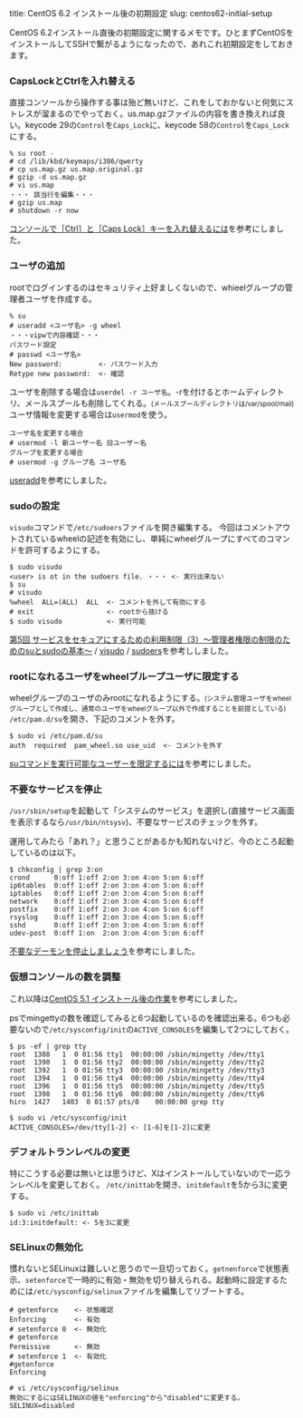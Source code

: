 title: CentOS 6.2 インストール後の初期設定
slug: centos62-initial-setup

CentOS 6.2インストール直後の初期設定に関するメモです。ひとまずCentOSをインストールしてSSHで繋がるようになったので、あれこれ初期設定をしておきます。

### CapsLockとCtrlを入れ替える
直接コンソールから操作する事は殆ど無いけど、これをしておかないと何気にストレスが溜まるのでやっておく。us.map.gzファイルの内容を書き換えれば良い。keycode 29の`Control`を`Caps_Lock`に、keycode 58の`Control`を`Caps_Lock`にする。

    % su root -
    # cd /lib/kbd/keymaps/i386/qwerty
    # cp us.map.gz us.map.original.gz
    # gzip -d us.map.gz
    # vi us.map
    ・・・ 該当行を編集・・・
    # gzip us.map
    # shutdown -r now

[コンソールで［Ctrl］と［Caps Lock］キーを入れ替えるには](http://www.atmarkit.co.jp/flinux/rensai/linuxtips/227conctlcaps.html)を参考にしました。

### ユーザの追加
rootでログインするのはセキュリティ上好ましくないので、whieelグループの管理者ユーザを作成する。

    % su
    # useradd <ユーザ名> -g wheel
    ・・・vipwで内容確認・・・
    パスワード設定
    # passwd <ユーザ名>
    New password:         <- パスワード入力
    Retype new password:  <- 確認

ユーザを削除する場合は`userdel -r ユーザ名`。-rを付けるとホームディレクトリ、メールスプールも削除してくれる。<small>(メールスプールディレクトリは/var/spool/mail)</small><br />
ユーザ情報を変更する場合は`usermod`を使う。

    ユーザ名を変更する場合
    # usermod -l 新ユーザー名 旧ユーザー名
    グループを変更する場合
    # usermod -g グループ名 ユーザ名

[useradd](http://linuxjm.sourceforge.jp/html/shadow/man8/useradd.8.html)を参考にしました。

### sudoの設定
`visudo`コマンドで`/etc/sudoers`ファイルを開き編集する。 今回はコメントアウトされているwheelの記述を有効にし、単純にwheelグループにすべてのコマンドを許可するようにする。

    $ sudo visudo
    <user> is ot in the sudoers file. ・・・ <- 実行出来ない
    $ su
    # visudo
    %wheel  ALL=(ALL)  ALL  <- コメントを外して有効にする
    # exit                  <- rootから抜ける
    $ sudo visudo           <- 実行可能

[第5回 サービスをセキュアにするための利用制限（3）～管理者権限の制限のためのsuとsudoの基本～](http://www.atmarkit.co.jp/fsecurity/rensai/unix_sec05/unix_sec01.html) / [visudo](http://linuxjm.sourceforge.jp/html/sudo/man8/visudo.8.html) / [sudoers](http://linuxjm.sourceforge.jp/html/sudo/man5/sudoers.5.html)を参考ししました。

### rootになれるユーザをwheelブループユーザに限定する
wheelグループのユーザのみrootになれるようにする。<small>(システム管理ユーザをwheelグループとして作成し、通常のユーザをwheelグループ以外で作成することを前提としている)</small><br />
`/etc/pam.d/su`を開き、下記のコメントを外す。

    $ sudo vi /etc/pam.d/su
    auth  required  pam_wheel.so use_uid  <- コメントを外す

[suコマンドを実行可能なユーザーを限定するには](http://www.atmarkit.co.jp/flinux/rensai/linuxtips/086suwheel.html)を参考にしました。

### 不要なサービスを停止
`/usr/sbin/setup`を起動して「システムのサービス」を選択し(直接サービス画面を表示するなら`/usr/bin/ntsysv`)、不要なサービスのチェックを外す。

運用してみたら「あれ？」と思うことがあるかも知れないけど、今のところ起動しているのは以下。

    $ chkconfig | grep 3:on
    crond      0:off 1:off 2:on 3:on 4:on 5:on 6:off
    ip6tables  0:off 1:off 2:on 3:on 4:on 5:on 6:off
    iptables   0:off 1:off 2:on 3:on 4:on 5:on 6:off
    network    0:off 1:off 2:on 3:on 4:on 5:on 6:off
    postfix    0:off 1:off 2:on 3:on 4:on 5:on 6:off
    rsyslog    0:off 1:off 2:on 3:on 4:on 5:on 6:off
    sshd       0:off 1:off 2:on 3:on 4:on 5:on 6:off
    udev-post  0:off 1:on  2:on 3:on 4:on 5:on 6:off

[不要なデーモンを停止しましょう](http://www.obenri.com/_minset_cent5/daemon_cent5.html)を参考にしました。

### 仮想コンソールの数を調整
これ以降は[CentOS 5.1 インストール後の作業](http://rina.jpn.ph/~rance/linux/centos/centos51_after.html)を参考にしました。

psでmingettyの数を確認してみると6つ起動しているのを確認出来る。6つも必要ないので`/etc/sysconfig/init`の`ACTIVE_CONSOLES`を編集して2つにしておく。

    $ ps -ef | grep tty
    root  1388   1  0 01:56 tty1  00:00:00 /sbin/mingetty /dev/tty1
    root  1390   1  0 01:56 tty2  00:00:00 /sbin/mingetty /dev/tty2
    root  1392   1  0 01:56 tty3  00:00:00 /sbin/mingetty /dev/tty3
    root  1394   1  0 01:56 tty4  00:00:00 /sbin/mingetty /dev/tty4
    root  1396   1  0 01:56 tty5  00:00:00 /sbin/mingetty /dev/tty5
    root  1398   1  0 01:56 tty6  00:00:00 /sbin/mingetty /dev/tty6
    hiro  1427   1403  0 01:57 pts/0    00:00:00 grep tty
    
    $ sudo vi /etc/sysconfig/init
    ACTIVE_CONSOLES=/dev/tty[1-2] <- [1-6]を[1-2]に変更



### デフォルトランレベルの変更
特にこうする必要は無いとは思うけど、Xはインストールしていないので一応ランレベルを変更しておく。 `/etc/inittab`を開き、`initdefault`を5から3に変更する。

    $ sudo vi /etc/inittab
    id:3:initdefault: <- 5を3に変更

### SELinuxの無効化
慣れないとSELinuxは難しいと思うので一旦切っておく。`getnenforce`で状態表示、`setenforce`で一時的に有効・無効を切り替えられる。起動時に設定するためには`/etc/sysconfig/selinux`ファイルを編集してリブートする。

    # getenforce    <- 状態確認
    Enforcing       <- 有効
    # setenforce 0  <- 無効化
    # getenforce
    Permissive      <- 無効
    # setenforce 1  <- 有効化
    #getenforce
    Enforcing

    # vi /etc/sysconfig/selinux
    無効にするにはSELINUXの値を"enforcing"から"disabled"に変更する。
    SELINUX=disabled
